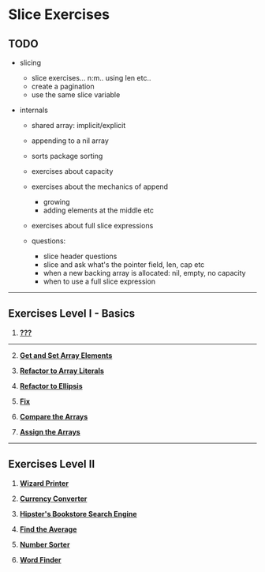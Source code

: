 # Slice Exercises

## TODO
* slicing
  * slice exercises... n:m.. using len etc..
  * create a pagination
  * use the same slice variable

* internals
  * shared array: implicit/explicit
  * appending to a nil array
  * sorts package sorting

  * exercises about capacity
  * exercises about the mechanics of append
    * growing
    * adding elements at the middle etc
  * exercises about full slice expressions

  * questions:
    * slice header questions
    * slice and ask what's the pointer field, len, cap etc
    * when a new backing array is allocated: nil, empty, no capacity
    * when to use a full slice expression


---

## Exercises Level I - Basics

1. **[???](https://github.com/inancgumus/learngo/tree/master/16-slices/exercises/???)**

---
2. **[Get and Set Array Elements](https://github.com/inancgumus/learngo/tree/master/14-arrays/exercises/02-get-set-arrays)**

3. **[Refactor to Array Literals](https://github.com/inancgumus/learngo/tree/master/14-arrays/exercises/03-array-literal)**

4. **[Refactor to Ellipsis](https://github.com/inancgumus/learngo/tree/master/14-arrays/exercises/04-ellipsis)**

5. **[Fix](https://github.com/inancgumus/learngo/tree/master/14-arrays/exercises/05-fix)**

6. **[Compare the Arrays](https://github.com/inancgumus/learngo/tree/master/14-arrays/exercises/06-compare)**

7. **[Assign the Arrays](https://github.com/inancgumus/learngo/tree/master/14-arrays/exercises/07-assign)**

---

## Exercises Level II

1. **[Wizard Printer](https://github.com/inancgumus/learngo/tree/master/14-arrays/exercises/08-wizard-printer)**

2. **[Currency Converter](https://github.com/inancgumus/learngo/tree/master/14-arrays/exercises/09-currency-converter)**

3. **[Hipster's Bookstore Search Engine](https://github.com/inancgumus/learngo/tree/master/14-arrays/exercises/10-hipsters-love-search)**

4. **[Find the Average](https://github.com/inancgumus/learngo/tree/master/14-arrays/exercises/11-average)**

5. **[Number Sorter](https://github.com/inancgumus/learngo/tree/master/14-arrays/exercises/12-sorter)**
   
6. **[Word Finder](https://github.com/inancgumus/learngo/tree/master/14-arrays/exercises/13-word-finder)**
